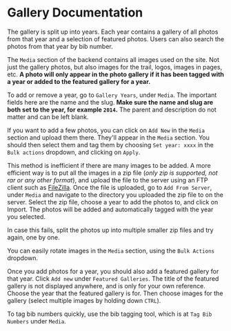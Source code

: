 Gallery Documentation
=====================

The gallery is split up into years. Each year contains a gallery of all photos from that year and a selection of featured photos. Users can also search the photos from that year by bib number.

The `Media` section of the backend contains all images used on the site. Not just the gallery photos, but also images for the trail, logos, images in pages, etc. **A photo will only appear in the photo gallery if it has been tagged with a year or added to the featured gallery for a year.**

To add or remove a year, go to `Gallery Years`, under `Media`. The important fields here are the name and the slug. **Make sure the name and slug are both set to the year, for example `2014`.** The parent and description do not matter and can be left blank.

If you want to add a few photos, you can click on `Add New` in the `Media` section and upload them there. They'll appear in the `Media` section. You should then select them and tag them by choosing `Set year: xxxx` in the `Bulk actions` dropdown, and clicking on `Apply`.

This method is inefficient if there are many images to be added. A more efficient way is to put all the images in a zip file (*only zip is supported, not rar or any other format*), and upload the file to the server using an FTP client such as [FileZilla](https://filezilla-project.org/). Once the file is uploaded, go to `Add From Server`, under `Media` and navigate to the directory you uploaded the zip file to on the server. Select the zip file, choose a year to add the photos to, and click on Import. The photos will be added and automatically tagged with the year you selected.

In case this fails, split the photos up into multiple smaller zip files and try again, one by one.

You can easily rotate images in the `Media` section, using the `Bulk Actions` dropdown.

Once you add photos for a year, you should also add a featured gallery for that year. Click `Add new` under `Featured Galleries`. The title of the featured gallery is not displayed anywhere, and is only for your own reference. Choose the year that the featured gallery is for. Then choose images for the gallery (select multiple images by holding down `CTRL`).

To tag bib numbers quickly, use the bib tagging tool, which is at `Tag Bib Numbers` under `Media`.